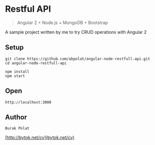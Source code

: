 # Restful API
> Angular 2 + Node.js + MongoDB + Bootstrap

A sample project written by me to try CRUD operations with Angular 2

## Setup
    git clone https://github.com/abpolat/angular-node-restfull-api.git
    cd angular-node-restfull-api

    npm install
    npm start

## Open

    http://localhost:3000

## Author

    Burak Polat
[http://bytok.net/cv](bytok.net/cv)